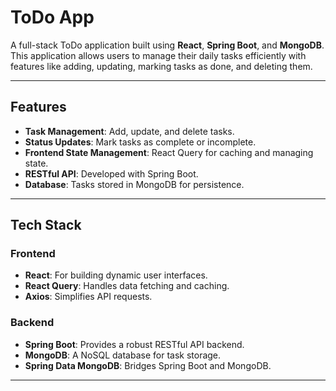 # ToDo App

A full-stack ToDo application built using **React**, **Spring Boot**, and **MongoDB**. This application allows users to manage their daily tasks efficiently with features like adding, updating, marking tasks as done, and deleting them.

---

## Features

- **Task Management**: Add, update, and delete tasks.
- **Status Updates**: Mark tasks as complete or incomplete.
- **Frontend State Management**: React Query for caching and managing state.
- **RESTful API**: Developed with Spring Boot.
- **Database**: Tasks stored in MongoDB for persistence.

---

## Tech Stack

### Frontend
- **React**: For building dynamic user interfaces.
- **React Query**: Handles data fetching and caching.
- **Axios**: Simplifies API requests.

### Backend
- **Spring Boot**: Provides a robust RESTful API backend.
- **MongoDB**: A NoSQL database for task storage.
- **Spring Data MongoDB**: Bridges Spring Boot and MongoDB.

---

